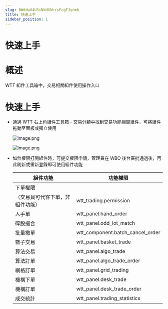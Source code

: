 ```yaml
---
slug: BWddwU4USiNkHXkhrsFcgFJynmb
title: 快速上手
sidebar_position: 1
---
```



# 快速上手


# 概述


WTT 組件工具箱中，交易相關組件使用操作入口 


# 快速上手

- 通過 WTT 右上角組件工具箱 - 交易分類中找到交易功能相關組件，可將組件拖動至面板或獨立使用

    ![image.png](/assets/cede50738b8a60d0ca7ba1b8cb0654c4.png)


    ![image.png](/assets/f092ed5d63385dbbd6aa9491a00ed567.png)

- 如無權限打開組件時，可提交權限申請，管理員在 WBO 後台審批通過後，再此刷新或重新登錄即可使用組件功能

    | 組件功能                  | 功能權限                             |
    | --------------------- | -------------------------------- |
    | 下單權限
    （交易員可代客下單，非組件功能） | wtt_trading.permission           |
    | 人手單                   | wtt_panel.hand_order             |
    | 碎股撮合                  | wtt_panel.odd_lot_match          |
    | 批量撤單                  | wtt_component.batch_cancel_order |
    | 籃子交易                  | wtt_panel.basket_trade           |
    | 算法交易                  | wtt_panel.algo_trade             |
    | 算法訂單                  | wtt_panel.algo_trade_order       |
    | 網格訂單                  | wtt_panel.grid_trading           |
    | 機構下單                  | wtt_panel.desk_trade             |
    | 機構訂單                  | wtt_panel.desk_trade_order       |
    | 成交統計                  | wtt_panel.trading_statistics     |

